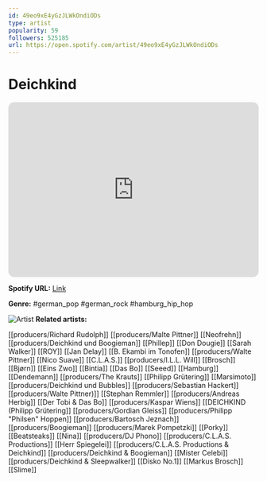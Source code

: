 ```yaml
---
id: 49eo9xE4yGzJLWkOndiODs
type: artist
popularity: 59
followers: 525185
url: https://open.spotify.com/artist/49eo9xE4yGzJLWkOndiODs
---
```

# Deichkind

<iframe style="border-radius:12px" src="https://open.spotify.com/embed/artist/49eo9xE4yGzJLWkOndiODs" width="100%" height="352" frameBorder="0" allowfullscreen="" allow="autoplay; clipboard-write; encrypted-media; fullscreen; picture-in-picture" loading="lazy"></iframe>

**Spotify URL:** [Link](https://open.spotify.com/artist/49eo9xE4yGzJLWkOndiODs)

**Genre:**  #german_pop #german_rock #hamburg_hip_hop

![Artist](https://i.scdn.co/image/ab6761610000e5ebdf3a3c2c82b1525be5cbc990)
**Related artists:**

[[producers/Richard Rudolph]]
[[producers/Malte Pittner]]
[[Neofrehn]]
[[producers/Deichkind und Boogieman]]
[[Phillep]]
[[Don Dougie]]
[[Sarah Walker]]
[[ROY]]
[[Jan Delay]]
[[B. Ekambi im Tonofen]]
[[producers/Walte Pittner]]
[[Nico Suave]]
[[C.L.A.S.]]
[[producers/I.L.L. Will]]
[[Brosch]]
[[Bjørn]]
[[Eins Zwo]]
[[Bintia]]
[[Das Bo]]
[[Seeed]]
[[Hamburg]]
[[Dendemann]]
[[producers/The Krauts]]
[[Philipp Grütering]]
[[Marsimoto]]
[[producers/Deichkind und Bubbles]]
[[producers/Sebastian Hackert]]
[[producers/Walte Pittner)]]
[[Stephan Remmler]]
[[producers/Andreas Herbig]]
[[Der Tobi & Das Bo]]
[[producers/Kaspar Wiens]]
[[DEICHKIND (Philipp Grütering]]
[[producers/Gordian Gleiss]]
[[producers/Philipp "Philsen" Hoppen]]
[[producers/Bartosch Jeznach]]
[[producers/Boogieman]]
[[producers/Marek Pompetzki]]
[[Porky]]
[[Beatsteaks]]
[[Nina]]
[[producers/DJ Phono]]
[[producers/C.L.A.S. Productions]]
[[Herr Spiegelei]]
[[producers/C.L.A.S. Productions & Deichkind]]
[[producers/Deichkind & Boogieman]]
[[Mister Celebi]]
[[producers/Deichkind & Sleepwalker]]
[[Disko No.1]]
[[Markus Brosch]]
[[Slime]]

